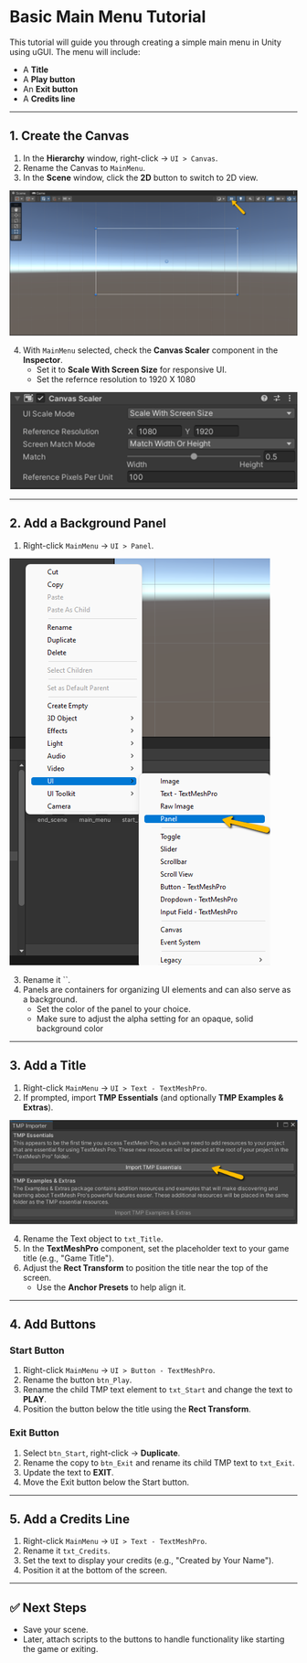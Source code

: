 # Basic Main Menu Tutorial

This tutorial will guide you through creating a simple main menu in Unity using uGUI. The menu will include:

- A **Title**
- A **Play button**
- An **Exit button**
- A **Credits line**

---

## 1. Create the Canvas

1. In the **Hierarchy** window, right-click → `UI > Canvas`.
2. Rename the Canvas to `MainMenu`.
3. In the **Scene** window, click the **2D** button to switch to 2D view.

![Scene Window 2D](imgs/unity-scene-2D.png)


4. With `MainMenu` selected, check the **Canvas Scaler** component in the **Inspector**.  
   - Set it to **Scale With Screen Size** for responsive UI.
   - Set the refernce resolution to 1920 X 1080
   
![Canvas Scale](imgs/unity-canvas-scale.png)

---

## 2. Add a Background Panel

1. Right-click `MainMenu` → `UI > Panel`.

![Create UI Panel](imgs/unity-UI-Panel.png)
   
3. Rename it ``.
4. Panels are containers for organizing UI elements and can also serve as a background.  
   - Set the color of the panel to your choice.
   - Make sure to adjust the alpha setting for an opaque, solid background color

---

## 3. Add a Title

1. Right-click `MainMenu` → `UI > Text - TextMeshPro`.
2. If prompted, import **TMP Essentials** (and optionally **TMP Examples & Extras**).

![TMP Importer](imgs/unity-TMP-Importer.png)
   
4. Rename the Text object to `txt_Title`.
5. In the **TextMeshPro** component, set the placeholder text to your game title (e.g., "Game Title").
6. Adjust the **Rect Transform** to position the title near the top of the screen.  
   - Use the **Anchor Presets** to help align it.

---

## 4. Add Buttons

### Start Button

1. Right-click `MainMenu` → `UI > Button - TextMeshPro`.
2. Rename the button `btn_Play`.
3. Rename the child TMP text element to `txt_Start` and change the text to **PLAY**.
4. Position the button below the title using the **Rect Transform**.

### Exit Button

1. Select `btn_Start`, right-click → **Duplicate**.
2. Rename the copy to `btn_Exit` and rename its child TMP text to `txt_Exit`.
3. Update the text to **EXIT**.
4. Move the Exit button below the Start button.

---

## 5. Add a Credits Line

1. Right-click `MainMenu` → `UI > Text - TextMeshPro`.
2. Rename it `txt_Credits`.
3. Set the text to display your credits (e.g., "Created by Your Name").
4. Position it at the bottom of the screen.

---

## ✅ Next Steps

- Save your scene.
- Later, attach scripts to the buttons to handle functionality like starting the game or exiting.


